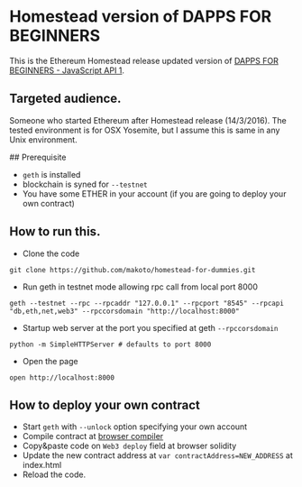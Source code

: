 # Homestead version of DAPPS FOR BEGINNERS

This is the Ethereum Homestead release updated version of [DAPPS FOR BEGINNERS - JavaScript API 1](https://dappsforbeginners.wordpress.com/tutorials/javascript-api-1/).

## Targeted audience.

Someone who started Ethereum after Homestead release (14/3/2016).
The tested environment is for OSX Yosemite, but I assume this is same in any Unix environment.

## Prerequisite

- `geth` is installed
- blockchain is syned for `--testnet`
- You have some ETHER in your account (if you are going to deploy your own contract)

## How to run this.

- Clone the code

```
git clone https://github.com/makoto/homestead-for-dummies.git
```

- Run geth in testnet mode allowing rpc call from local port 8000

```
geth --testnet --rpc --rpcaddr "127.0.0.1" --rpcport "8545" --rpcapi "db,eth,net,web3" --rpccorsdomain "http://localhost:8000"
```

- Startup web server at the port you specified at geth `--rpccorsdomain`

```
python -m SimpleHTTPServer # defaults to port 8000
```

- Open the page

```
open http://localhost:8000
```

## How to deploy your own contract

- Start `geth` with `--unlock` option specifying your own account
- Compile contract at [browser compiler](https://chriseth.github.io/browser-solidity/?gist=800bb676087df0adb32d96c0598e4943)
- Copy&paste code on `Web3 deploy` field at browser solidity
- Update the new contract address at `var contractAddress=NEW_ADDRESS` at index.html
- Reload the code.
